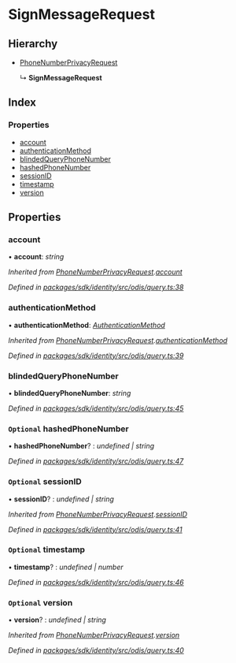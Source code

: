 # SignMessageRequest

## Hierarchy

* [PhoneNumberPrivacyRequest](_odis_query_.phonenumberprivacyrequest.md)

  ↳ **SignMessageRequest**

## Index

### Properties

* [account](_odis_query_.signmessagerequest.md#account)
* [authenticationMethod](_odis_query_.signmessagerequest.md#authenticationmethod)
* [blindedQueryPhoneNumber](_odis_query_.signmessagerequest.md#blindedqueryphonenumber)
* [hashedPhoneNumber](_odis_query_.signmessagerequest.md#optional-hashedphonenumber)
* [sessionID](_odis_query_.signmessagerequest.md#optional-sessionid)
* [timestamp](_odis_query_.signmessagerequest.md#optional-timestamp)
* [version](_odis_query_.signmessagerequest.md#optional-version)

## Properties

### account

• **account**: _string_

_Inherited from_ [_PhoneNumberPrivacyRequest_](_odis_query_.phonenumberprivacyrequest.md)_._[_account_](_odis_query_.phonenumberprivacyrequest.md#account)

_Defined in_ [_packages/sdk/identity/src/odis/query.ts:38_](https://github.com/celo-org/celo-monorepo/blob/master/packages/sdk/identity/src/odis/query.ts#L38)

### authenticationMethod

• **authenticationMethod**: [_AuthenticationMethod_](../enums/_odis_query_.authenticationmethod.md)

_Inherited from_ [_PhoneNumberPrivacyRequest_](_odis_query_.phonenumberprivacyrequest.md)_._[_authenticationMethod_](_odis_query_.phonenumberprivacyrequest.md#authenticationmethod)

_Defined in_ [_packages/sdk/identity/src/odis/query.ts:39_](https://github.com/celo-org/celo-monorepo/blob/master/packages/sdk/identity/src/odis/query.ts#L39)

### blindedQueryPhoneNumber

• **blindedQueryPhoneNumber**: _string_

_Defined in_ [_packages/sdk/identity/src/odis/query.ts:45_](https://github.com/celo-org/celo-monorepo/blob/master/packages/sdk/identity/src/odis/query.ts#L45)

### `Optional` hashedPhoneNumber

• **hashedPhoneNumber**? : _undefined \| string_

_Defined in_ [_packages/sdk/identity/src/odis/query.ts:47_](https://github.com/celo-org/celo-monorepo/blob/master/packages/sdk/identity/src/odis/query.ts#L47)

### `Optional` sessionID

• **sessionID**? : _undefined \| string_

_Inherited from_ [_PhoneNumberPrivacyRequest_](_odis_query_.phonenumberprivacyrequest.md)_._[_sessionID_](_odis_query_.phonenumberprivacyrequest.md#optional-sessionid)

_Defined in_ [_packages/sdk/identity/src/odis/query.ts:41_](https://github.com/celo-org/celo-monorepo/blob/master/packages/sdk/identity/src/odis/query.ts#L41)

### `Optional` timestamp

• **timestamp**? : _undefined \| number_

_Defined in_ [_packages/sdk/identity/src/odis/query.ts:46_](https://github.com/celo-org/celo-monorepo/blob/master/packages/sdk/identity/src/odis/query.ts#L46)

### `Optional` version

• **version**? : _undefined \| string_

_Inherited from_ [_PhoneNumberPrivacyRequest_](_odis_query_.phonenumberprivacyrequest.md)_._[_version_](_odis_query_.phonenumberprivacyrequest.md#optional-version)

_Defined in_ [_packages/sdk/identity/src/odis/query.ts:40_](https://github.com/celo-org/celo-monorepo/blob/master/packages/sdk/identity/src/odis/query.ts#L40)

